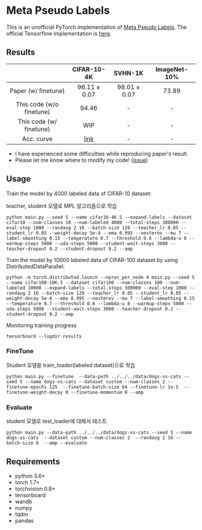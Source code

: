 # Meta Pseudo Labels

This is an unofficial PyTorch implementation of [Meta Pseudo Labels](https://arxiv.org/abs/2003.10580).
The official Tensorflow implementation is [here](https://github.com/google-research/google-research/tree/master/meta_pseudo_labels).

## Results

|                          |                            CIFAR-10-4K                             |   SVHN-1K    | ImageNet-10% |
| :----------------------: | :----------------------------------------------------------------: | :----------: | :----------: |
|   Paper (w/ finetune)    |                            96.11 ± 0.07                            | 98.01 ± 0.07 |    73.89     |
| This code (w/o finetune) |                               94.46                                |      -       |      -       |
| This code (w/ finetune)  |                                WIP                                 |      -       |      -       |
|        Acc. curve        | [link](https://tensorboard.dev/experiment/sRh7ke1jRRWrOFBpC4rhWQ/) |      -       |      -       |

- I have experienced some difficulties while reproducing paper's result.
- Please let me know where to modify my code! ([issue](https://github.com/kekmodel/MPL-pytorch/issues/2))

## Usage

Train the model by 4000 labeled data of CIFAR-10 dataset:

teacher, student 모델로 MPL 알고리즘으로 학습

```
python main.py --seed 5 --name cifar10-4K.5 --expand-labels --dataset cifar10 --num-classes 10 --num-labeled 4000 --total-steps 300000 --eval-step 1000 --randaug 2 16 --batch-size 128 --teacher_lr 0.05 --student_lr 0.05 --weight-decay 5e-4 --ema 0.995 --nesterov --mu 7 --label-smoothing 0.15 --temperature 0.7 --threshold 0.6 --lambda-u 8 --warmup-steps 5000 --uda-steps 5000 --student-wait-steps 3000 --teacher-dropout 0.2 --student-dropout 0.2 --amp
```

Train the model by 10000 labeled data of CIFAR-100 dataset by using DistributedDataParallel:

```
python -m torch.distributed.launch --nproc_per_node 4 main.py --seed 5 --name cifar100-10K.5 --dataset cifar100 --num-classes 100 --num-labeled 10000 --expand-labels --total-steps 300000 --eval-step 1000 --randaug 2 16 --batch-size 128 --teacher_lr 0.05 --student_lr 0.05 --weight-decay 5e-4 --ema 0.995 --nesterov --mu 7 --label-smoothing 0.15 --temperature 0.7 --threshold 0.6 --lambda-u 8 --warmup-steps 5000 --uda-steps 5000 --student-wait-steps 3000 --teacher-dropout 0.2 --student-dropout 0.2 --amp
```

Monitoring training progress

```
tensorboard --logdir results
```

### FineTune

Student 모델을 train_loader(labeled dataset)으로 학습

```
python main.py --finetune  --data-path ../../../data/dogs-vs-cats --seed 5 --name dogs-vs-cats --dataset custom --num-classes 2 --finetune-epochs 125  --finetune-batch-size 64 --finetune-lr 1e-5  --finetune-weight-decay 0 --finetune-momentum 0 --amp
```

### Evaluate

student 모델로 test_loader에 대해서 테스트

```
python main.py --data-path ../../../data/dogs-vs-cats --seed 5 --name dogs-vs-cats  --dataset custom --num-classes 2  --randaug 2 16 --batch-size 8  --amp --evaluate
```

## Requirements

- python 3.6+
- torch 1.7+
- torchvision 0.8+
- tensorboard
- wandb
- numpy
- tqdm
- pandas
